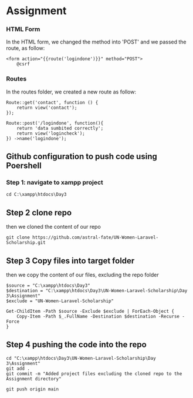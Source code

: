 

# Assignment

### HTML Form 

In the HTML form, we changed the method into 'POST' and we passed the route, as follow:

```
<form action="{{route('logindone')}}" method="POST">
    @csrf
```
### Routes

In the routes folder, we created a new route as follow:

```
Route::get('contact', function () {
    return view('contact');
});

Route::post('/logindone', function(){
    return 'data sumbited correctly';
    return view('logincheck');
}) ->name('logindone');

```


## Github configuration to push code using Poershell


### Step 1: navigate to xampp project

```
cd C:\xampp\htdocs\Day3
```

## Step 2 clone repo

then we cloned the content of our repo
```
git clone https://github.com/astral-fate/UN-Women-Laravel-Scholarship.git

```

## Step 3 Copy files into target folder

then we copy the content of our files, excluding the repo folder

```
$source = "C:\xampp\htdocs\Day3"
$destination = "C:\xampp\htdocs\Day3\UN-Women-Laravel-Scholarship\Day 3\Assignment"
$exclude = "UN-Women-Laravel-Scholarship"

Get-ChildItem -Path $source -Exclude $exclude | ForEach-Object {
    Copy-Item -Path $_.FullName -Destination $destination -Recurse -Force
}

```
## Step 4 pushing the code into the repo

```
cd "C:\xampp\htdocs\Day3\UN-Women-Laravel-Scholarship\Day 3\Assignment"
git add .
git commit -m "Added project files excluding the cloned repo to the Assignment directory"

git push origin main

```
